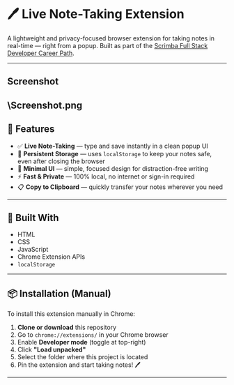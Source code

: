 # 🖊️ Live Note-Taking Extension

A lightweight and privacy-focused browser extension for taking notes in real-time — right from a popup. Built as part of the [Scrimba Full Stack Developer Career Path](https://scrimba.com/).

---
## Screenshot

\Screenshot.png
---

## 🚀 Features

- ✅ **Live Note-Taking** — type and save instantly in a clean popup UI
- 💾 **Persistent Storage** — uses `localStorage` to keep your notes safe, even after closing the browser
- 🧩 **Minimal UI** — simple, focused design for distraction-free writing
- ⚡ **Fast & Private** — 100% local, no internet or sign-in required
- 📋 **Copy to Clipboard** — quickly transfer your notes wherever you need

---

## 🔧 Built With

- HTML  
- CSS  
- JavaScript  
- Chrome Extension APIs  
- `localStorage`

---

## 📦 Installation (Manual)

To install this extension manually in Chrome:

1. **Clone or download** this repository
2. Go to `chrome://extensions/` in your Chrome browser
3. Enable **Developer mode** (toggle at top-right)
4. Click **"Load unpacked"**
5. Select the folder where this project is located
6. Pin the extension and start taking notes! 🖊️

---

